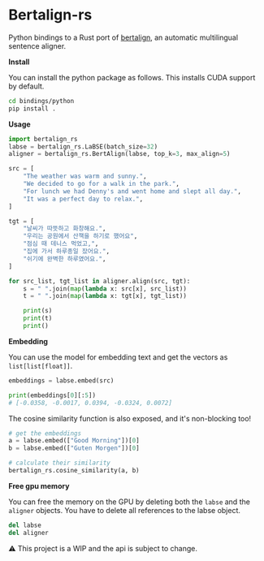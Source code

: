 # Bertalign-rs

Python bindings to a Rust port of [bertalign](https://github.com/bfsujason/bertalign), an automatic multilingual sentence aligner.
 
**Install**

You can install the python package as follows. This installs CUDA support by default.

```bash
cd bindings/python
pip install . 
```

**Usage**

```python
import bertalign_rs
labse = bertalign_rs.LaBSE(batch_size=32)
aligner = bertalign_rs.BertAlign(labse, top_k=3, max_align=5)

src = [
    "The weather was warm and sunny.",
    "We decided to go for a walk in the park.",
    "For lunch we had Denny's and went home and slept all day.",
    "It was a perfect day to relax.",
]

tgt = [
    "날씨가 따뜻하고 화창해요.",
    "우리는 공원에서 산책을 하기로 했어요",
    "점심 때 데니스 먹었고,",
    "집에 가서 하루종일 잤어요.",
    "쉬기에 완벽한 하루였어요.",
]

for src_list, tgt_list in aligner.align(src, tgt):
    s = " ".join(map(lambda x: src[x], src_list))
    t = " ".join(map(lambda x: tgt[x], tgt_list))

    print(s)
    print(t)
    print()
```

**Embedding**

You can use the model for embedding text and get the vectors as `list[list[float]]`. 

```Python
embeddings = labse.embed(src)

print(embeddings[0][:5])
# [-0.0358, -0.0017, 0.0394, -0.0324, 0.0072]
```

The cosine similarity function is also exposed, and it's non-blocking too!

```Python
# get the embeddings
a = labse.embed(["Good Morning"])[0]
b = labse.embed(["Guten Morgen"])[0]

# calculate their similarity
bertalign_rs.cosine_similarity(a, b)
```

**Free gpu memory**

You can free the memory on the GPU by deleting both the `labse` and the `aligner` objects. You have to delete all references to the labse object.

```Python
del labse
del aligner
```



:warning: This project is a WIP and the api is subject to change.